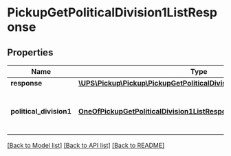 # PickupGetPoliticalDivision1ListResponse

## Properties
Name | Type | Description | Notes
------------ | ------------- | ------------- | -------------
**response** | [**\UPS\Pickup\Pickup\PickupGetPoliticalDivision1ListResponseResponse**](PickupGetPoliticalDivision1ListResponseResponse.md) |  | 
**political_division1** | [**OneOfPickupGetPoliticalDivision1ListResponsePoliticalDivision1**](OneOfPickupGetPoliticalDivision1ListResponsePoliticalDivision1.md) | The Political Division 1/State Field. | [optional] 

[[Back to Model list]](../../README.md#documentation-for-models) [[Back to API list]](../../README.md#documentation-for-api-endpoints) [[Back to README]](../../README.md)

